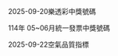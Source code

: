 
2025-09-20樂透彩中獎號碼

                                
114年 05~06月統一發票中獎號碼
                             
2025-09-22空氣品質指標
                              